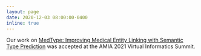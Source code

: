 ```yaml
---
layout: page
date: 2020-12-03 08:00:00-0400
inline: true
---
```


Our work on  [MedType: Improving Medical Entity Linking with Semantic Type Prediction](https://github.com/svjan5/medtype) was accepted at the AMIA 2021 Virtual Informatics Summit. 
